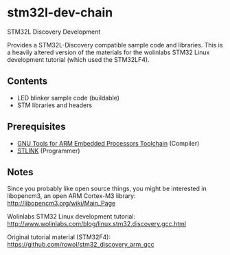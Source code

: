stm32l-dev-chain
================

STM32L Discovery Development

Provides a STM32L-Discovery compatible sample code and libraries. This is a heavily altered version of the materials for the wolinlabs STM32 Linux development tutorial (which used the STM32LF4).


Contents
---------

* LED blinker sample code (buildable)
* STM libraries and headers



Prerequisites
--------------
* [GNU Tools for ARM Embedded Processors Toolchain](https://launchpad.net/gcc-arm-embedded) (Compiler)
* [STLINK](https://github.com/texane/stlink) (Programmer)



Notes
-----

Since you probably like open source things, you might be interested in
libopencm3, an open ARM Cortex-M3 library:
http://libopencm3.org/wiki/Main_Page

Wolinlabs STM32 Linux development tutorial:
http://www.wolinlabs.com/blog/linux.stm32.discovery.gcc.html

Original tutorial material (STM32F4):
https://github.com/rowol/stm32_discovery_arm_gcc

